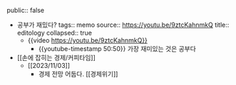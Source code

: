 public:: false

- 공부가 재밌다?
  tags:: memo
  source:: https://youtu.be/9ztcKahnmkQ
  title:: editology
  collapsed:: true
	- {{video https://youtu.be/9ztcKahnmkQ}}
		- {{youtube-timestamp 50:50}} 가장 재미있는 것은 공부다
- [[손에 잡히는 경제/커피타임]]
	- [[2023/11/03]]
		- 경제 전망 어둡다. [[경제위기]]